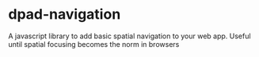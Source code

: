 dpad-navigation
===============

A javascript library to add basic spatial navigation to your web app. Useful until spatial focusing becomes the norm in browsers
